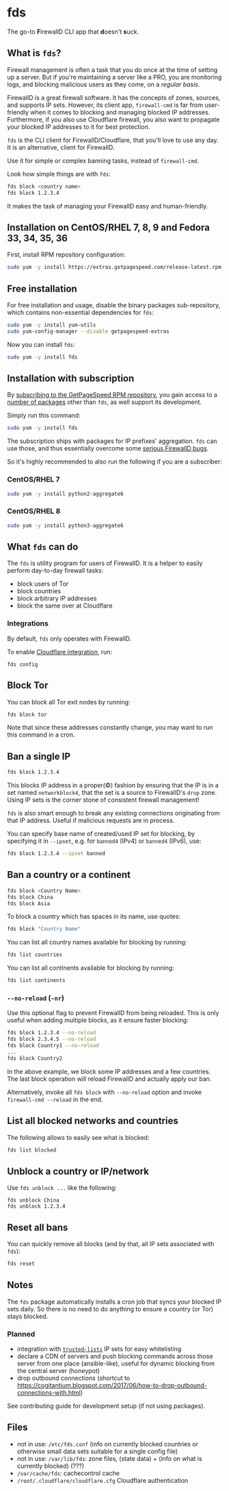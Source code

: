 # fds
 
The go-to **F**irewallD CLI app that **d**oesn't **s**uck.

## What is `fds`?
 
Firewall management is often a task that you do once at the time of setting up a server.
But if you're maintaining a server like a PRO, you are monitoring logs, and blocking malicious users as they come, on a *regular basis*.

FirewallD is a great firewall software. It has the concepts of zones, sources, and supports IP sets. 
However, its client app, `firewall-cmd` is far from user-friendly when it comes to blocking and managing blocked IP addresses.
Furthermore, if you also use Cloudflare firewall, you also want to propagate your blocked IP addresses to it for best protection.
 
`fds` is the CLI client for FirewallD/Cloudflare, that you'll love to use any day.
It is an alternative, client for FirewallD.

Use it for simple or complex banning tasks, instead of `firewall-cmd`.

Look how simple things are with `fds`:

```bash
fds block <country name>
fds block 1.2.3.4
```

It makes the task of managing your FirewallD easy and human-friendly.

## Installation on CentOS/RHEL 7, 8, 9 and Fedora 33, 34, 35, 36

First, install RPM repository configuration:

```bash
sudo yum -y install https://extras.getpagespeed.com/release-latest.rpm
```

## Free installation

For free installation and usage, disable the binary packages sub-repository,
which contains non-essential dependencies for `fds`:

```bash
sudo yum -y install yum-utils
sudo yum-config-manager --disable getpagespeed-extras
```

Now you can install `fds`:

```bash
sudo yum -y install fds
```

## Installation with subscription

By [subscribing to the GetPageSpeed RPM repository](https://www.getpagespeed.com/repo-subscribe), you gain access to a [number of packages](https://extras.getpagespeed.com/redhat/8/x86_64/repoview/) other than `fds`, as well support its development.

Simply run this command:

```bash
sudo yum -y install fds
```

The subscription ships with packages for IP prefixes' aggregation.
`fds` can use those, and thus essentially overcome some [serious FirewallD bugs](https://fds.getpagespeed.com/firewalld/).

So it's highly recommended to also run the following if you are a subscriber:

### CentOS/RHEL 7

```bash
sudo yum -y install python2-aggregate6
```

### CentOS/RHEL 8

```bash
sudo yum -y install python3-aggregate6
```

## What `fds` can do 

The `fds` is utility program for users of FirewallD. It is a helper to easily perform day-to-day 
firewall tasks:

* block users of Tor
* block countries
* block arbitrary IP addresses
* block the same over at Cloudflare

### Integrations

By default, `fds` only operates with FirewallD. 

To enable [Cloudflare integration](docs/cloudflare.md), run:
 
    fds config 

## Block Tor

You can block all Tor exit nodes by running:

```bash
fds block tor
```

Note that since these addresses constantly change, you may want to run this command in a cron.

## Ban a single IP

```bash
fds block 1.2.3.4
```

This blocks IP address in a proper(©) fashion by ensuring that the IP is in a set named `networkblock4`,
that the set is a source to FirewallD's `drop` zone. Using IP sets is the corner stone of consistent
firewall management!

`fds` is also smart enough to break any existing connections originating from that IP address.
Useful if malicious requests are in process.

You can specify base name of created/used IP set for blocking, by specifying it in `--ipset`, e.g.
for `banned4` (IPv4) or `banned4` (IPv6), use:

```bash
fds block 1.2.3.4 --ipset banned
```

## Ban a country or a continent

```bash
fds block <Country Name>
fds block China
fds block Asia
```

To block a country which has spaces in its name, use quotes:

```bash
fds block "Country Name"
```

You can list all country names available for blocking by running:

```bash
fds list countries
``` 

You can list all continents available for blocking by running:

```bash
fds list continents
``` 



### `--no-reload` (`-nr`)

Use this optional flag to prevent FirewallD from being reloaded.
This is only useful when adding multiple blocks, as it ensure faster blocking:

```bash
fds block 1.2.3.4 --no-reload
fds block 2.3.4.5 --no-reload
fds block Country1 --no-reload
...
fds block Country2
```

In the above example, we block some IP addresses and a few countries.
The last block operation will reload FirewallD and actually apply our ban.

Alternatively, invoke all `fds block` with `--no-reload` option and invoke `firewall-cmd --reload`
in the end.

## List all blocked networks and countries

The following allows to easily see what is blocked: 

```bash
fds list blocked
``` 

## Unblock a country or IP/network

Use `fds unblock ...` like the following:

```fds
fds unblock China
fds unblock 1.2.3.4
```

## Reset all bans

You can quickly remove all blocks (and by that, all IP sets associated with `fds`):

```bash
fds reset
```

## Notes

The `fds` package automatically installs a cron job that syncs your blocked IP sets daily.
So there is no need to do anything to ensure a country (or Tor) stays blocked.

### Planned

* integration with [`trusted-lists`](https://github.com/dvershinin/trusted-lists) IP sets for easy whitelisting
* declare a CDN of servers and push blocking commands across those server from one place (ansible-like), useful for dynamic blocking
from the central server (honeypot)
* drop outbound connections (shortcut to https://cogitantium.blogspot.com/2017/06/how-to-drop-outbound-connections-with.html) 

See contributing guide for development setup (if not using packages).

## Files

* not in use: `/etc/fds.conf` (info on currently blocked countries or otherwise small data sets suitable for a single config file)
* not in use: `/var/lib/fds`: zone files, (state data) + (info on what is currently blocked) (???)
* `/var/cache/fds`: cachecontrol cache
* `/root/.cloudflare/cloudflare.cfg` Cloudflare authentication
